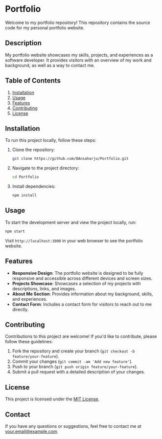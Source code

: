 # Portfolio

Welcome to my portfolio repository! This repository contains the source code for my personal portfolio website.

## Description

My portfolio website showcases my skills, projects, and experiences as a software developer. It provides visitors with an overview of my work and background, as well as a way to contact me.

## Table of Contents

1. [Installation](#installation)
2. [Usage](#usage)
3. [Features](#features)
4. [Contributing](#contributing)
5. [License](#license)

## Installation

To run this project locally, follow these steps:

1. Clone the repository:

   ```bash
   git clone https://github.com/OAnsaharju/Portfolio.git
   ```

2. Navigate to the project directory:

   ```bash
   cd Portfolio
   ```

3. Install dependencies:

   ```bash
   npm install
   ```

## Usage

To start the development server and view the project locally, run:

```bash
npm start
```

Visit `http://localhost:3000` in your web browser to see the portfolio website.

## Features

- **Responsive Design**: The portfolio website is designed to be fully responsive and accessible across different devices and screen sizes.
- **Projects Showcase**: Showcases a selection of my projects with descriptions, links, and images.
- **About Me Section**: Provides information about my background, skills, and experiences.
- **Contact Form**: Includes a contact form for visitors to reach out to me directly.

## Contributing

Contributions to this project are welcome! If you'd like to contribute, please follow these guidelines:

1. Fork the repository and create your branch (`git checkout -b feature/your-feature`).
2. Commit your changes (`git commit -am 'Add new feature'`).
3. Push to your branch (`git push origin feature/your-feature`).
4. Submit a pull request with a detailed description of your changes.

## License

This project is licensed under the [MIT License](LICENSE).

## Contact

If you have any questions or suggestions, feel free to contact me at [your.email@example.com](mailto:your.email@example.com).
